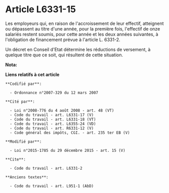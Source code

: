 # Article L6331-15

Les employeurs qui, en raison de l'accroissement de leur effectif, atteignent ou dépassent au titre d'une année, pour la
première fois, l'effectif de onze salariés restent soumis, pour cette année et les deux années suivantes, à l'obligation de
financement prévue à l'article L. 6331-2.

Un décret en Conseil d'Etat détermine les réductions de versement, à quelque titre que ce soit, qui résultent de cette
situation.

**Nota:**



**Liens relatifs à cet article**

	**Codifié par**:

	  - Ordonnance n°2007-329 du 12 mars 2007

	**Cité par**:

	  - Loi n°2008-776 du 4 août 2008 - art. 48 (VT)
	  - Code du travail - art. L6331-17 (V)
	  - Code du travail - art. L6331-18 (VT)
	  - Code du travail - art. L6355-24 (VD)
	  - Code du travail - art. R6331-12 (V)
	  - Code général des impôts, CGI. - art. 235 ter EB (V)

	**Modifié par**:

	  - Loi n°2015-1785 du 29 décembre 2015 - art. 15 (V)

	**Cite**:

	  - Code du travail - art. L6331-2

	**Anciens textes**:

	  - Code du travail - art. L951-1 (AbD)
